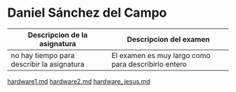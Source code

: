 # Daniel Sánchez del Campo

| Descripcion de la asignatura | Descripcion del examen | 
|--------------|--------------|
| no hay tiempo para describir la asignatura    | El examen es muy largo como para describirlo entero  | 

[hardware1.md](https://github.com/Daniel-Sanchez-del-Campo/mi_repo_git/blob/master/hardware/hardware1.md)
[hardware2.md](https://github.com/Daniel-Sanchez-del-Campo/mi_repo_git/blob/master/hardware/hardware2.md)
[hardware_jesus.md](https://github.com/jesusggarcia/mi_repo_git-1/blob/master/hardware/hardware_jesus.md)

